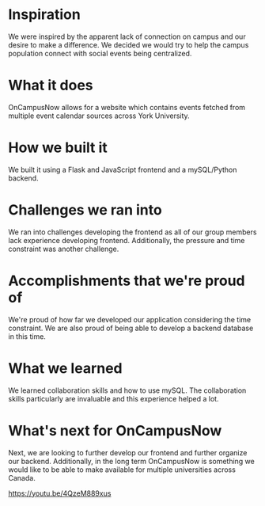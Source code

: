 # Inspiration
We were inspired by the apparent lack of connection on campus and our desire to make a difference. We decided we would try to help the campus population connect with social events being centralized.

# What it does
OnCampusNow allows for a website which contains events fetched from multiple event calendar sources across York University.

# How we built it
We built it using a Flask and JavaScript frontend and a mySQL/Python backend.

# Challenges we ran into
We ran into challenges developing the frontend as all of our group members lack experience developing frontend. Additionally, the pressure and time constraint was another challenge.

# Accomplishments that we're proud of
We're proud of how far we developed our application considering the time constraint. We are also proud of being able to develop a backend database in this time.

# What we learned
We learned collaboration skills and how to use mySQL. The collaboration skills particularly are invaluable and this experience helped a lot.

# What's next for OnCampusNow
Next, we are looking to further develop our frontend and further organize our backend. Additionally, in the long term OnCampusNow is something we would like to be able to make available for multiple universities across Canada.


https://youtu.be/4QzeM889xus
